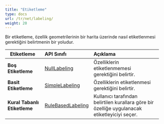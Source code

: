 ```yaml
---
title: "Etiketleme"
type: docs
url: /tr/net/labeling/
weight: 20
---
```


Bir etiketleme, özellik geometrilerinin bir harita üzerinde nasıl etiketlenmesi gerektiğini belirtmenin bir yoludur.

|` `**Etiketleme**|**API Sınıfı**|**Açıklama**|
| :- | :- | :- |
|**Boş Etiketleme**|[NullLabeling](https://reference.aspose.com/gis/net/aspose.gis.rendering.labelings/nulllabeling)|Özelliklerin etiketlenmemesi gerektiğini belirtir.|
|**Basit Etiketleme**|[SimpleLabeling](https://reference.aspose.com/gis/net/aspose.gis.rendering.labelings/SimpleLabeling)|Özelliklerin etiketlenmesi gerektiğini belirtir.|
|**Kural Tabanlı Etiketleme**|[RuleBasedLabeling](https://reference.aspose.com/gis/net/aspose.gis.rendering.labelings/rulebasedlabeling)|Kullanıcı tarafından belirtilen kurallara göre bir özelliğe uygulanacak etiketleyiciyi seçer.|
